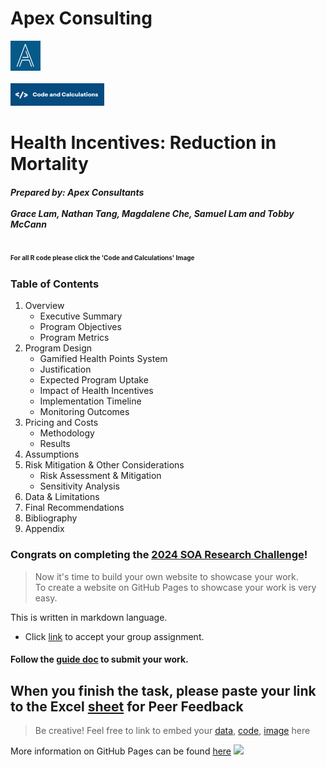 # Apex Consulting

<img src = "Screenshot 2024-04-05 144120.png" alt = "image" width="48" height= "48"> &nbsp;&nbsp;&nbsp;&nbsp;&nbsp;&nbsp;&nbsp;&nbsp;&nbsp;&nbsp;&nbsp;&nbsp;&nbsp;&nbsp;&nbsp;&nbsp;&nbsp;&nbsp;&nbsp;&nbsp; &nbsp;&nbsp;&nbsp;&nbsp;&nbsp;&nbsp;&nbsp;&nbsp;&nbsp;&nbsp;&nbsp;&nbsp;&nbsp;&nbsp;&nbsp;&nbsp;&nbsp;&nbsp;&nbsp;&nbsp;&nbsp;&nbsp;&nbsp;&nbsp;&nbsp;&nbsp;&nbsp;&nbsp;&nbsp;&nbsp;&nbsp;&nbsp;&nbsp;&nbsp;&nbsp;&nbsp;&nbsp;&nbsp;&nbsp;&nbsp;&nbsp;&nbsp;&nbsp;&nbsp;&nbsp;&nbsp;&nbsp;&nbsp;&nbsp;&nbsp;&nbsp;&nbsp;&nbsp;&nbsp;&nbsp;&nbsp;&nbsp;&nbsp;&nbsp;&nbsp;&nbsp;&nbsp;&nbsp;&nbsp;&nbsp;&nbsp;&nbsp;&nbsp;&nbsp;&nbsp;&nbsp;&nbsp;&nbsp;&nbsp;&nbsp;&nbsp;&nbsp;&nbsp;&nbsp;&nbsp;&nbsp;&nbsp;&nbsp;&nbsp;&nbsp;&nbsp;&nbsp;&nbsp;&nbsp;&nbsp;&nbsp;&nbsp;&nbsp;&nbsp;&nbsp;&nbsp;&nbsp;&nbsp;&nbsp;&nbsp;[<img src= "Screenshot 2024-04-05 140531.png" alt = "image">](https://github.com/Actuarial-Control-Cycle-T1-2024/group-page-showcase-apex-consulting/tree/main/ACTL4001%20Files) 

# Health Incentives: Reduction in Mortality
##### Prepared by: Apex Consultants<br><br> Grace Lam, Nathan Tang, Magdalene Che, Samuel Lam and Tobby McCann

<font size="1"> For all R code please click the 'Code and Calculations' Image</font>
---

### Table of Contents
1. Overview
    + Executive Summary
    + Program Objectives
    + Program Metrics 
2. Program Design  
    + Gamified Health Points System 
    + Justification 
    + Expected Program Uptake
    + Impact of Health Incentives  
    + Implementation Timeline 
    + Monitoring Outcomes  
4.	Pricing and Costs  
    + Methodology 
    + Results  
5.	Assumptions  
6.	Risk Mitigation & Other Considerations  
    + Risk Assessment & Mitigation  
    + Sensitivity Analysis  
7.	Data & Limitations  
8.	Final Recommendations
9.	Bibliography
10.	Appendix 


### Congrats on completing the [2024 SOA Research Challenge](https://www.soa.org/research/opportunities/2024-student-research-case-study-challenge/)!

>Now it's time to build your own website to showcase your work.  
>To create a website on GitHub Pages to showcase your work is very easy.

This is written in markdown language. 
>
* Click [link](https://classroom.github.com/a/biNKOeX_) to accept your group assignment.

#### Follow the [guide doc](doc1.pdf) to submit your work. 

When you finish the task, please paste your link to the Excel [sheet](https://unsw-my.sharepoint.com/:x:/g/personal/z5096423_ad_unsw_edu_au/ETIxmQ6pESRHoHPt-PUleR4BuN0_ghByf7TsfSfgDaBhVg?rtime=GAd2OFNM3Eg) for Peer Feedback
---
>Be creative! Feel free to link to embed your [data](2024-srcsc-superlife-inforce-dataset-part1.csv), [code](sample-data-clean.ipynb), [image](unsw.png) here

More information on GitHub Pages can be found [here](https://pages.github.com/)
![](Actuarial.gif)
